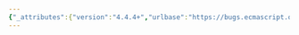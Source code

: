 ```yaml
---
{"_attributes":{"version":"4.4.4+","urlbase":"https://bugs.ecmascript.org/","maintainer":"dherman@mozilla.com"},"bug":{"bug_id":1137,"creation_ts":"2012-12-19 00:12:00 -0800","short_desc":"U+200B must be considered a whitespace character.","delta_ts":"2013-10-30 09:54:30 -0700","product":"Test262","component":"ECMA-262 Tests","version":"unspecified","rep_platform":"All","op_sys":"All","bug_status":"IN_PROGRESS","priority":"Normal","bug_severity":"normal","everconfirmed":true,"reporter":{"uid":"sof","name":"sof"},"assigned_to":{"uid":"trbaker","name":"Trevor Baker"},"cc":["brterlso","mathias","trbaker"],"long_desc":[{"commentid":3029,"comment_count":0,"who":{"uid":"sof","name":"sof"},"bug_when":"2012-12-19 00:12:49 -0800","thetext":"Tests S15.10.2.12_A1_T1 and S15.10.2.12_A2_T1 require that U+200B is not considered a whitespace character.\n\nSection 7.2 (White Space) of the ES5.1 spec states the following,\n\n\"ECMAScript implementations must recognize all of the white space characters defined in Unicode 3.0. Later editions of the Unicode Standard may define other white space characters. ECMAScript implementations may recognise white space characters from later editions of the Unicode Standard.\"\n\nU+200B (Zero Width Space) belongs to category Cf in Unicode 4.0.1 and later. Prior to that it belonged to category Zs (Space). Hence, U+200B should be considered a whitespace character by a conformant implementation.\n\n(Opera's Carakan is one implementation that follows the above requirement.)"},{"commentid":3716,"comment_count":1,"attachid":"34","who":{"uid":"trbaker","name":"Trevor Baker"},"bug_when":"2013-05-08 09:58:21 -0700","thetext":"Created attachment 34\ntreat u200B ZWSP as whitespace\n\nAs noted earlier this change fails with jsc, spidermonkey and v8.\n\n@sof, please review this patch and let me know if it is what you envisioned."},{"commentid":4028,"comment_count":2,"who":{"uid":"sof","name":"sof"},"bug_when":"2013-05-16 04:20:10 -0700","thetext":"Thanks Trevor; yes, shifting U+200B from S15*A1_T1.js to S15*A2_T1.js is what I had in mind."},{"commentid":4059,"comment_count":3,"who":{"uid":"trbaker","name":"Trevor Baker"},"bug_when":"2013-05-17 07:48:33 -0700","thetext":"4.0.1 was published in March 2004!  Does anyone know if there are bugs logged against jsc, v8 and spidermonkey for this issue?  \n\nhttp://www.unicode.org/history/publicationdates.html"},{"commentid":4060,"comment_count":4,"who":{"uid":"trbaker","name":"Trevor Baker"},"bug_when":"2013-05-17 08:38:54 -0700","thetext":"I suppose whether implementations are passing or failing a test shouldn't be a consideration when it comes to correctness.\n\n@Brian, how has situations like this been handled in the past?  Should this land and let the implementers deal this their new failure as they see fit?"}],"attachment":{"_attributes":{"isobsolete":"0","ispatch":"1"},"attachid":"34","date":"2013-05-08 09:58:00 -0700","delta_ts":"2013-05-08 09:58:21 -0700","desc":"treat u200B ZWSP as whitespace","filename":"bug1137.patch","type":"text/plain","size":"13389","attacher":{"_attributes":{"name":"Trevor Baker"},"_text":"trbaker"},"data":{"_attributes":{"encoding":"base64"},"_text":"ZGlmZiAtciAyOTY1ZWU2NThmODEgLXIgZTY1ZjAxZTkxMWJmIHRlc3Qvc3VpdGUvY2gxNS8xNS4x\nMC8xNS4xMC4yLzE1LjEwLjIuMTIvUzE1LjEwLjIuMTJfQTFfVDEuanMKLS0tIGEvdGVzdC9zdWl0\nZS9jaDE1LzE1LjEwLzE1LjEwLjIvMTUuMTAuMi4xMi9TMTUuMTAuMi4xMl9BMV9UMS5qcwlXZWQg\nTWF5IDA4IDExOjQyOjIxIDIwMTMgLTA0MDAKKysrIGIvdGVzdC9zdWl0ZS9jaDE1LzE1LjEwLzE1\nLjEwLjIvMTUuMTAuMi4xMi9TMTUuMTAuMi4xMl9BMV9UMS5qcwlXZWQgTWF5IDA4IDEyOjUxOjIy\nIDIwMTMgLTA0MDAKQEAgLTc2LDcgKzc2LDcgQEAKIHZhciBpOCA9ICIiOwogZm9yICh2YXIgaiA9\nIDgxOTI7IGogPCA5MjE2OyBqKyspCiAgIGk4ICs9IFN0cmluZy5mcm9tQ2hhckNvZGUoaik7Ci12\nYXIgbzggPSAiXHUyMDBCXHUyMDBDXHUyMDBEXHUyMDBFXHUyMDBGXHUyMDEwXHUyMDExXHUyMDEy\nXHUyMDEzXHUyMDE0XHUyMDE1XHUyMDE2XHUyMDE3XHUyMDE4XHUyMDE5XHUyMDFBXHUyMDFCXHUy\nMDFDXHUyMDFEXHUyMDFFXHUyMDFGXHUyMDIwXHUyMDIxXHUyMDIyXHUyMDIzXHUyMDI0XHUyMDI1\nXHUyMDI2XHUyMDI3XHUyMDJBXHUyMDJCXHUyMDJDXHUyMDJEXHUyMDJFXHUyMDMwXHUyMDMxXHUy\nMDMyXHUyMDMzXHUyMDM0XHUyMDM1XHUyMDM2XHUyMDM3XHUyMDM4XHUyMDM5XHUyMDNBXHUyMDNC\nXHUyMDNDXHUyMDNEXHUyMDNFXHUyMDNGXHUyMDQwXHUyMDQxXHUyMDQyXHUyMDQzXHUyMDQ0XHUy\nMDQ1XHUyMDQ2XHUyMDQ3XHUyMDQ4XHUyMDQ5XHUyMDRBXHUyMDRCXHUyMDRDXHUyMDREXHUyMDRF\nXHUyMDRGXHUyMDUwXHUyMDUxXHUyMDUyXHUyMDUzXHUyMDU0XHUyMDU1XHUyMDU2XHUyMDU3XHUy\nMDU4XHUyMDU5XHUyMDVBXHUyMDVCXHUyMDVDXHUyMDVEXHUyMDVFXHUyMDYwXHUyMDYxXHUyMDYy\nXHUyMDYzXHUyMDY0XHUyMDY1XHUyMDY2XHUyMDY3XHUyMDY4XHUyMDY5XHUyMDZBXHUyMDZCXHUy\nMDZDXHUyMDZEXHUyMDZFXHUyMDZGXHUyMDcwXHUyMDcxXHUyMDcyXHUyMDczXHUyMDc0XHUyMDc1\nXHUyMDc2XHUyMDc3XHUyMDc4XHUyMDc5XHUyMDdBXHUyMDdCXHUyMDdDXHUyMDdEXHUyMDdFXHUy\nMDdGXHUyMDgwXHUyMDgxXHUyMDgyXHUyMDgzXHUyMDg0XHUyMDg1XHUyMDg2XHUyMDg3XHUyMDg4\nXHUyMDg5XHUyMDhBXHUyMDhCXHUyMDhDXHUyMDhEXHUyMDhFXHUyMDhGXHUyMDkwXHUyMDkxXHUy\nMDkyXHUyMDkzXHUyMDk0XHUyMDk1XHUyMDk2XHUyMDk3XHUyMDk4XHUyMDk5XHUyMDlBXHUyMDlC\nXHUyMDlDXHUyMDlEXHUyMDlFXHUyMDlGXHUyMEEwXHUyMEExXHUyMEEyXHUyMEEzXHUyMEE0XHUy\nMEE1XHUyMEE2XHUyMEE3XHUyMEE4XHUyMEE5XHUyMEFBXHUyMEFCXHUyMEFDXHUyMEFEXHUyMEFF\nXHUyMEFGXHUyMEIwXHUyMEIxXHUyMEIyXHUyMEIzXHUyMEI0XHUyMEI1XHUyMEI2XHUyMEI3XHUy\nMEI4XHUyMEI5XHUyMEJBXHUyMEJCXHUyMEJDXHUyMEJEXHUyMEJFXHUyMEJGXHUyMEMwXHUyMEMx\nXHUyMEMyXHUyMEMzXHUyMEM0XHUyMEM1XHUyMEM2XHUyMEM3XHUyMEM4XHUyMEM5XHUyMENBXHUy\nMENCXHUyMENDXHUyMENEXHUyMENFXHUyMENGXHUyMEQwXHUyMEQxXHUyMEQyXHUyMEQzXHUyMEQ0\nXHUyMEQ1XHUyMEQ2XHUyMEQ3XHUyMEQ4XHUyMEQ5XHUyMERBXHUyMERCXHUyMERDXHUyMEREXHUy\nMERFXHUyMERGXHUyMEUwXHUyMEUxXHUyMEUyXHUyMEUzXHUyMEU0XHUyMEU1XHUyMEU2XHUyMEU3\nXHUyMEU4XHUyMEU5XHUyMEVBXHUyMEVCXHUyMEVDXHUyMEVEXHUyMEVFXHUyMEVGXHUyMEYwXHUy\nMEYxXHUyMEYyXHUyMEYzXHUyMEY0XHUyMEY1XHUyMEY2XHUyMEY3XHUyMEY4XHUyMEY5XHUyMEZB\nXHUyMEZCXHUyMEZDXHUyMEZEXHUyMEZFXHUyMEZGXHUyMTAwXHUyMTAxXHUyMTAyXHUyMTAzXHUy\nMTA0XHUyMTA1XHUyMTA2XHUyMTA3XHUyMTA4XHUyMTA5XHUyMTBBXHUyMTBCXHUyMTBDXHUyMTBE\nXHUyMTBFXHUyMTBGXHUyMTEwXHUyMTExXHUyMTEyXHUyMTEzXHUyMTE0XHUyMTE1XHUyMTE2XHUy\nMTE3XHUyMTE4XHUyMTE5XHUyMTFBXHUyMTFCXHUyMTFDXHUyMTFEXHUyMTFFXHUyMTFGXHUyMTIw\nXHUyMTIxXHUyMTIyXHUyMTIzXHUyMTI0XHUyMTI1XHUyMTI2XHUyMTI3XHUyMTI4XHUyMTI5XHUy\nMTJBXHUyMTJCXHUyMTJDXHUyMTJEXHUyMTJFXHUyMTJGXHUyMTMwXHUyMTMxXHUyMTMyXHUyMTMz\nXHUyMTM0XHUyMTM1XHUyMTM2XHUyMTM3XHUyMTM4XHUyMTM5XHUyMTNBXHUyMTNCXHUyMTNDXHUy\nMTNEXHUyMTNFXHUyMTNGXHUyMTQwXHUyMTQxXHUyMTQyXHUyMTQzXHUyMTQ0XHUyMTQ1XHUyMTQ2\nXHUyMTQ3XHUyMTQ4XHUyMTQ5XHUyMTRBXHUyMTRCXHUyMTRDXHUyMTREXHUyMTRFXHUyMTRGXHUy\nMTUwXHUyMTUxXHUyMTUyXHUyMTUzXHUyMTU0XHUyMTU1XHUyMTU2XHUyMTU3XHUyMTU4XHUyMTU5\nXHUyMTVBXHUyMTVCXHUyMTVDXHUyMTVEXHUyMTVFXHUyMTVGXHUyMTYwXHUyMTYxXHUyMTYyXHUy\nMTYzXHUyMTY0XHUyMTY1XHUyMTY2XHUyMTY3XHUyMTY4XHUyMTY5XHUyMTZBXHUyMTZCXHUyMTZD\nXHUyMTZEXHUyMTZFXHUyMTZGXHUyMTcwXHUyMTcxXHUyMTcyXHUyMTczXHUyMTc0XHUyMTc1XHUy\nMTc2XHUyMTc3XHUyMTc4XHUyMTc5XHUyMTdBXHUyMTdCXHUyMTdDXHUyMTdEXHUyMTdFXHUyMTdG\nXHUyMTgwXHUyMTgxXHUyMTgyXHUyMTgzXHUyMTg0XHUyMTg1XHUyMTg2XHUyMTg3XHUyMTg4XHUy\nMTg5XHUyMThBXHUyMThCXHUyMThDXHUyMThEXHUyMThFXHUyMThGXHUyMTkwXHUyMTkxXHUyMTky\nXHUyMTkzXHUyMTk0XHUyMTk1XHUyMTk2XHUyMTk3XHUyMTk4XHUyMTk5XHUyMTlBXHUyMTlCXHUy\nMTlDXHUyMTlEXHUyMTlFXHUyMTlGXHUyMUEwXHUyMUExXHUyMUEyXHUyMUEzXHUyMUE0XHUyMUE1\nXHUyMUE2XHUyMUE3XHUyMUE4XHUyMUE5XHUyMUFBXHUyMUFCXHUyMUFDXHUyMUFEXHUyMUFFXHUy\nMUFGXHUyMUIwXHUyMUIxXHUyMUIyXHUyMUIzXHUyMUI0XHUyMUI1XHUyMUI2XHUyMUI3XHUyMUI4\nXHUyMUI5XHUyMUJBXHUyMUJCXHUyMUJDXHUyMUJEXHUyMUJFXHUyMUJGXHUyMUMwXHUyMUMxXHUy\nMUMyXHUyMUMzXHUyMUM0XHUyMUM1XHUyMUM2XHUyMUM3XHUyMUM4XHUyMUM5XHUyMUNBXHUyMUNC\nXHUyMUNDXHUyMUNEXHUyMUNFXHUyMUNGXHUyMUQwXHUyMUQxXHUyMUQyXHUyMUQzXHUyMUQ0XHUy\nMUQ1XHUyMUQ2XHUyMUQ3XHUyMUQ4XHUyMUQ5XHUyMURBXHUyMURCXHUyMURDXHUyMUREXHUyMURF\nXHUyMURGXHUyMUUwXHUyMUUxXHUyMUUyXHUyMUUzXHUyMUU0XHUyMUU1XHUyMUU2XHUyMUU3XHUy\nMUU4XHUyMUU5XHUyMUVBXHUyMUVCXHUyMUVDXHUyMUVEXHUyMUVFXHUyMUVGXHUyMUYwXHUyMUYx\nXHUyMUYyXHUyMUYzXHUyMUY0XHUyMUY1XHUyMUY2XHUyMUY3XHUyMUY4XHUyMUY5XHUyMUZBXHUy\nMUZCXHUyMUZDXHUyMUZEXHUyMUZFXHUyMUZGXHUyMjAwXHUyMjAxXHUyMjAyXHUyMjAzXHUyMjA0\nXHUyMjA1XHUyMjA2XHUyMjA3XHUyMjA4XHUyMjA5XHUyMjBBXHUyMjBCXHUyMjBDXHUyMjBEXHUy\nMjBFXHUyMjBGXHUyMjEwXHUyMjExXHUyMjEyXHUyMjEzXHUyMjE0XHUyMjE1XHUyMjE2XHUyMjE3\nXHUyMjE4XHUyMjE5XHUyMjFBXHUyMjFCXHUyMjFDXHUyMjFEXHUyMjFFXHUyMjFGXHUyMjIwXHUy\nMjIxXHUyMjIyXHUyMjIzXHUyMjI0XHUyMjI1XHUyMjI2XHUyMjI3XHUyMjI4XHUyMjI5XHUyMjJB\nXHUyMjJCXHUyMjJDXHUyMjJEXHUyMjJFXHUyMjJGXHUyMjMwXHUyMjMxXHUyMjMyXHUyMjMzXHUy\nMjM0XHUyMjM1XHUyMjM2XHUyMjM3XHUyMjM4XHUyMjM5XHUyMjNBXHUyMjNCXHUyMjNDXHUyMjNE\nXHUyMjNFXHUyMjNGXHUyMjQwXHUyMjQxXHUyMjQyXHUyMjQzXHUyMjQ0XHUyMjQ1XHUyMjQ2XHUy\nMjQ3XHUyMjQ4XHUyMjQ5XHUyMjRBXHUyMjRCXHUyMjRDXHUyMjREXHUyMjRFXHUyMjRGXHUyMjUw\nXHUyMjUxXHUyMjUyXHUyMjUzXHUyMjU0XHUyMjU1XHUyMjU2XHUyMjU3XHUyMjU4XHUyMjU5XHUy\nMjVBXHUyMjVCXHUyMjVDXHUyMjVEXHUyMjVFXHUyMjVGXHUyMjYwXHUyMjYxXHUyMjYyXHUyMjYz\nXHUyMjY0XHUyMjY1XHUyMjY2XHUyMjY3XHUyMjY4XHUyMjY5XHUyMjZBXHUyMjZCXHUyMjZDXHUy\nMjZEXHUyMjZFXHUyMjZGXHUyMjcwXHUyMjcxXHUyMjcyXHUyMjczXHUyMjc0XHUyMjc1XHUyMjc2\nXHUyMjc3XHUyMjc4XHUyMjc5XHUyMjdBXHUyMjdCXHUyMjdDXHUyMjdEXHUyMjdFXHUyMjdGXHUy\nMjgwXHUyMjgxXHUyMjgyXHUyMjgzXHUyMjg0XHUyMjg1XHUyMjg2XHUyMjg3XHUyMjg4XHUyMjg5\nXHUyMjhBXHUyMjhCXHUyMjhDXHUyMjhEXHUyMjhFXHUyMjhGXHUyMjkwXHUyMjkxXHUyMjkyXHUy\nMjkzXHUyMjk0XHUyMjk1XHUyMjk2XHUyMjk3XHUyMjk4XHUyMjk5XHUyMjlBXHUyMjlCXHUyMjlD\nXHUyMjlEXHUyMjlFXHUyMjlGXHUyMkEwXHUyMkExXHUyMkEyXHUyMkEzXHUyMkE0XHUyMkE1XHUy\nMkE2XHUyMkE3XHUyMkE4XHUyMkE5XHUyMkFBXHUyMkFCXHUyMkFDXHUyMkFEXHUyMkFFXHUyMkFG\nXHUyMkIwXHUyMkIxXHUyMkIyXHUyMkIzXHUyMkI0XHUyMkI1XHUyMkI2XHUyMkI3XHUyMkI4XHUy\nMkI5XHUyMkJBXHUyMkJCXHUyMkJDXHUyMkJEXHUyMkJFXHUyMkJGXHUyMkMwXHUyMkMxXHUyMkMy\nXHUyMkMzXHUyMkM0XHUyMkM1XHUyMkM2XHUyMkM3XHUyMkM4XHUyMkM5XHUyMkNBXHUyMkNCXHUy\nMkNDXHUyMkNEXHUyMkNFXHUyMkNGXHUyMkQwXHUyMkQxXHUyMkQyXHUyMkQzXHUyMkQ0XHUyMkQ1\nXHUyMkQ2XHUyMkQ3XHUyMkQ4XHUyMkQ5XHUyMkRBXHUyMkRCXHUyMkRDXHUyMkREXHUyMkRFXHUy\nMkRGXHUyMkUwXHUyMkUxXHUyMkUyXHUyMkUzXHUyMkU0XHUyMkU1XHUyMkU2XHUyMkU3XHUyMkU4\nXHUyMkU5XHUyMkVBXHUyMkVCXHUyMkVDXHUyMkVEXHUyMkVFXHUyMkVGXHUyMkYwXHUyMkYxXHUy\nMkYyXHUyMkYzXHUyMkY0XHUyMkY1XHUyMkY2XHUyMkY3XHUyMkY4XHUyMkY5XHUyMkZBXHUyMkZC\nXHUyMkZDXHUyMkZEXHUyMkZFXHUyMkZGXHUyMzAwXHUyMzAxXHUyMzAyXHUyMzAzXHUyMzA0XHUy\nMzA1XHUyMzA2XHUyMzA3XHUyMzA4XHUyMzA5XHUyMzBBXHUyMzBCXHUyMzBDXHUyMzBEXHUyMzBF\nXHUyMzBGXHUyMzEwXHUyMzExXHUyMzEyXHUyMzEzXHUyMzE0XHUyMzE1XHUyMzE2XHUyMzE3XHUy\nMzE4XHUyMzE5XHUyMzFBXHUyMzFCXHUyMzFDXHUyMzFEXHUyMzFFXHUyMzFGXHUyMzIwXHUyMzIx\nXHUyMzIyXHUyMzIzXHUyMzI0XHUyMzI1XHUyMzI2XHUyMzI3XHUyMzI4XHUyMzI5XHUyMzJBXHUy\nMzJCXHUyMzJDXHUyMzJEXHUyMzJFXHUyMzJGXHUyMzMwXHUyMzMxXHUyMzMyXHUyMzMzXHUyMzM0\nXHUyMzM1XHUyMzM2XHUyMzM3XHUyMzM4XHUyMzM5XHUyMzNBXHUyMzNCXHUyMzNDXHUyMzNEXHUy\nMzNFXHUyMzNGXHUyMzQwXHUyMzQxXHUyMzQyXHUyMzQzXHUyMzQ0XHUyMzQ1XHUyMzQ2XHUyMzQ3\nXHUyMzQ4XHUyMzQ5XHUyMzRBXHUyMzRCXHUyMzRDXHUyMzREXHUyMzRFXHUyMzRGXHUyMzUwXHUy\nMzUxXHUyMzUyXHUyMzUzXHUyMzU0XHUyMzU1XHUyMzU2XHUyMzU3XHUyMzU4XHUyMzU5XHUyMzVB\nXHUyMzVCXHUyMzVDXHUyMzVEXHUyMzVFXHUyMzVGXHUyMzYwXHUyMzYxXHUyMzYyXHUyMzYzXHUy\nMzY0XHUyMzY1XHUyMzY2XHUyMzY3XHUyMzY4XHUyMzY5XHUyMzZBXHUyMzZCXHUyMzZDXHUyMzZE\nXHUyMzZFXHUyMzZGXHUyMzcwXHUyMzcxXHUyMzcyXHUyMzczXHUyMzc0XHUyMzc1XHUyMzc2XHUy\nMzc3XHUyMzc4XHUyMzc5XHUyMzdBXHUyMzdCXHUyMzdDXHUyMzdEXHUyMzdFXHUyMzdGXHUyMzgw\nXHUyMzgxXHUyMzgyXHUyMzgzXHUyMzg0XHUyMzg1XHUyMzg2XHUyMzg3XHUyMzg4XHUyMzg5XHUy\nMzhBXHUyMzhCXHUyMzhDXHUyMzhEXHUyMzhFXHUyMzhGXHUyMzkwXHUyMzkxXHUyMzkyXHUyMzkz\nXHUyMzk0XHUyMzk1XHUyMzk2XHUyMzk3XHUyMzk4XHUyMzk5XHUyMzlBXHUyMzlCXHUyMzlDXHUy\nMzlEXHUyMzlFXHUyMzlGXHUyM0EwXHUyM0ExXHUyM0EyXHUyM0EzXHUyM0E0XHUyM0E1XHUyM0E2\nXHUyM0E3XHUyM0E4XHUyM0E5XHUyM0FBXHUyM0FCXHUyM0FDXHUyM0FEXHUyM0FFXHUyM0FGXHUy\nM0IwXHUyM0IxXHUyM0IyXHUyM0IzXHUyM0I0XHUyM0I1XHUyM0I2XHUyM0I3XHUyM0I4XHUyM0I5\nXHUyM0JBXHUyM0JCXHUyM0JDXHUyM0JEXHUyM0JFXHUyM0JGXHUyM0MwXHUyM0MxXHUyM0MyXHUy\nM0MzXHUyM0M0XHUyM0M1XHUyM0M2XHUyM0M3XHUyM0M4XHUyM0M5XHUyM0NBXHUyM0NCXHUyM0ND\nXHUyM0NEXHUyM0NFXHUyM0NGXHUyM0QwXHUyM0QxXHUyM0QyXHUyM0QzXHUyM0Q0XHUyM0Q1XHUy\nM0Q2XHUyM0Q3XHUyM0Q4XHUyM0Q5XHUyM0RBXHUyM0RCXHUyM0RDXHUyM0REXHUyM0RFXHUyM0RG\nXHUyM0UwXHUyM0UxXHUyM0UyXHUyM0UzXHUyM0U0XHUyM0U1XHUyM0U2XHUyM0U3XHUyM0U4XHUy\nM0U5XHUyM0VBXHUyM0VCXHUyM0VDXHUyM0VEXHUyM0VFXHUyM0VGXHUyM0YwXHUyM0YxXHUyM0Yy\nXHUyM0YzXHUyM0Y0XHUyM0Y1XHUyM0Y2XHUyM0Y3XHUyM0Y4XHUyM0Y5XHUyM0ZBXHUyM0ZCXHUy\nM0ZDXHUyM0ZEXHUyM0ZFXHUyM0ZGIjsKK3ZhciBvOCA9ICJcdTIwMENcdTIwMERcdTIwMEVcdTIw\nMEZcdTIwMTBcdTIwMTFcdTIwMTJcdTIwMTNcdTIwMTRcdTIwMTVcdTIwMTZcdTIwMTdcdTIwMThc\ndTIwMTlcdTIwMUFcdTIwMUJcdTIwMUNcdTIwMURcdTIwMUVcdTIwMUZcdTIwMjBcdTIwMjFcdTIw\nMjJcdTIwMjNcdTIwMjRcdTIwMjVcdTIwMjZcdTIwMjdcdTIwMkFcdTIwMkJcdTIwMkNcdTIwMkRc\ndTIwMkVcdTIwMzBcdTIwMzFcdTIwMzJcdTIwMzNcdTIwMzRcdTIwMzVcdTIwMzZcdTIwMzdcdTIw\nMzhcdTIwMzlcdTIwM0FcdTIwM0JcdTIwM0NcdTIwM0RcdTIwM0VcdTIwM0ZcdTIwNDBcdTIwNDFc\ndTIwNDJcdTIwNDNcdTIwNDRcdTIwNDVcdTIwNDZcdTIwNDdcdTIwNDhcdTIwNDlcdTIwNEFcdTIw\nNEJcdTIwNENcdTIwNERcdTIwNEVcdTIwNEZcdTIwNTBcdTIwNTFcdTIwNTJcdTIwNTNcdTIwNTRc\ndTIwNTVcdTIwNTZcdTIwNTdcdTIwNThcdTIwNTlcdTIwNUFcdTIwNUJcdTIwNUNcdTIwNURcdTIw\nNUVcdTIwNjBcdTIwNjFcdTIwNjJcdTIwNjNcdTIwNjRcdTIwNjVcdTIwNjZcdTIwNjdcdTIwNjhc\ndTIwNjlcdTIwNkFcdTIwNkJcdTIwNkNcdTIwNkRcdTIwNkVcdTIwNkZcdTIwNzBcdTIwNzFcdTIw\nNzJcdTIwNzNcdTIwNzRcdTIwNzVcdTIwNzZcdTIwNzdcdTIwNzhcdTIwNzlcdTIwN0FcdTIwN0Jc\ndTIwN0NcdTIwN0RcdTIwN0VcdTIwN0ZcdTIwODBcdTIwODFcdTIwODJcdTIwODNcdTIwODRcdTIw\nODVcdTIwODZcdTIwODdcdTIwODhcdTIwODlcdTIwOEFcdTIwOEJcdTIwOENcdTIwOERcdTIwOEVc\ndTIwOEZcdTIwOTBcdTIwOTFcdTIwOTJcdTIwOTNcdTIwOTRcdTIwOTVcdTIwOTZcdTIwOTdcdTIw\nOThcdTIwOTlcdTIwOUFcdTIwOUJcdTIwOUNcdTIwOURcdTIwOUVcdTIwOUZcdTIwQTBcdTIwQTFc\ndTIwQTJcdTIwQTNcdTIwQTRcdTIwQTVcdTIwQTZcdTIwQTdcdTIwQThcdTIwQTlcdTIwQUFcdTIw\nQUJcdTIwQUNcdTIwQURcdTIwQUVcdTIwQUZcdTIwQjBcdTIwQjFcdTIwQjJcdTIwQjNcdTIwQjRc\ndTIwQjVcdTIwQjZcdTIwQjdcdTIwQjhcdTIwQjlcdTIwQkFcdTIwQkJcdTIwQkNcdTIwQkRcdTIw\nQkVcdTIwQkZcdTIwQzBcdTIwQzFcdTIwQzJcdTIwQzNcdTIwQzRcdTIwQzVcdTIwQzZcdTIwQzdc\ndTIwQzhcdTIwQzlcdTIwQ0FcdTIwQ0JcdTIwQ0NcdTIwQ0RcdTIwQ0VcdTIwQ0ZcdTIwRDBcdTIw\nRDFcdTIwRDJcdTIwRDNcdTIwRDRcdTIwRDVcdTIwRDZcdTIwRDdcdTIwRDhcdTIwRDlcdTIwREFc\ndTIwREJcdTIwRENcdTIwRERcdTIwREVcdTIwREZcdTIwRTBcdTIwRTFcdTIwRTJcdTIwRTNcdTIw\nRTRcdTIwRTVcdTIwRTZcdTIwRTdcdTIwRThcdTIwRTlcdTIwRUFcdTIwRUJcdTIwRUNcdTIwRURc\ndTIwRUVcdTIwRUZcdTIwRjBcdTIwRjFcdTIwRjJcdTIwRjNcdTIwRjRcdTIwRjVcdTIwRjZcdTIw\nRjdcdTIwRjhcdTIwRjlcdTIwRkFcdTIwRkJcdTIwRkNcdTIwRkRcdTIwRkVcdTIwRkZcdTIxMDBc\ndTIxMDFcdTIxMDJcdTIxMDNcdTIxMDRcdTIxMDVcdTIxMDZcdTIxMDdcdTIxMDhcdTIxMDlcdTIx\nMEFcdTIxMEJcdTIxMENcdTIxMERcdTIxMEVcdTIxMEZcdTIxMTBcdTIxMTFcdTIxMTJcdTIxMTNc\ndTIxMTRcdTIxMTVcdTIxMTZcdTIxMTdcdTIxMThcdTIxMTlcdTIxMUFcdTIxMUJcdTIxMUNcdTIx\nMURcdTIxMUVcdTIxMUZcdTIxMjBcdTIxMjFcdTIxMjJcdTIxMjNcdTIxMjRcdTIxMjVcdTIxMjZc\ndTIxMjdcdTIxMjhcdTIxMjlcdTIxMkFcdTIxMkJcdTIxMkNcdTIxMkRcdTIxMkVcdTIxMkZcdTIx\nMzBcdTIxMzFcdTIxMzJcdTIxMzNcdTIxMzRcdTIxMzVcdTIxMzZcdTIxMzdcdTIxMzhcdTIxMzlc\ndTIxM0FcdTIxM0JcdTIxM0NcdTIxM0RcdTIxM0VcdTIxM0ZcdTIxNDBcdTIxNDFcdTIxNDJcdTIx\nNDNcdTIxNDRcdTIxNDVcdTIxNDZcdTIxNDdcdTIxNDhcdTIxNDlcdTIxNEFcdTIxNEJcdTIxNENc\ndTIxNERcdTIxNEVcdTIxNEZcdTIxNTBcdTIxNTFcdTIxNTJcdTIxNTNcdTIxNTRcdTIxNTVcdTIx\nNTZcdTIxNTdcdTIxNThcdTIxNTlcdTIxNUFcdTIxNUJcdTIxNUNcdTIxNURcdTIxNUVcdTIxNUZc\ndTIxNjBcdTIxNjFcdTIxNjJcdTIxNjNcdTIxNjRcdTIxNjVcdTIxNjZcdTIxNjdcdTIxNjhcdTIx\nNjlcdTIxNkFcdTIxNkJcdTIxNkNcdTIxNkRcdTIxNkVcdTIxNkZcdTIxNzBcdTIxNzFcdTIxNzJc\ndTIxNzNcdTIxNzRcdTIxNzVcdTIxNzZcdTIxNzdcdTIxNzhcdTIxNzlcdTIxN0FcdTIxN0JcdTIx\nN0NcdTIxN0RcdTIxN0VcdTIxN0ZcdTIxODBcdTIxODFcdTIxODJcdTIxODNcdTIxODRcdTIxODVc\ndTIxODZcdTIxODdcdTIxODhcdTIxODlcdTIxOEFcdTIxOEJcdTIxOENcdTIxOERcdTIxOEVcdTIx\nOEZcdTIxOTBcdTIxOTFcdTIxOTJcdTIxOTNcdTIxOTRcdTIxOTVcdTIxOTZcdTIxOTdcdTIxOThc\ndTIxOTlcdTIxOUFcdTIxOUJcdTIxOUNcdTIxOURcdTIxOUVcdTIxOUZcdTIxQTBcdTIxQTFcdTIx\nQTJcdTIxQTNcdTIxQTRcdTIxQTVcdTIxQTZcdTIxQTdcdTIxQThcdTIxQTlcdTIxQUFcdTIxQUJc\ndTIxQUNcdTIxQURcdTIxQUVcdTIxQUZcdTIxQjBcdTIxQjFcdTIxQjJcdTIxQjNcdTIxQjRcdTIx\nQjVcdTIxQjZcdTIxQjdcdTIxQjhcdTIxQjlcdTIxQkFcdTIxQkJcdTIxQkNcdTIxQkRcdTIxQkVc\ndTIxQkZcdTIxQzBcdTIxQzFcdTIxQzJcdTIxQzNcdTIxQzRcdTIxQzVcdTIxQzZcdTIxQzdcdTIx\nQzhcdTIxQzlcdTIxQ0FcdTIxQ0JcdTIxQ0NcdTIxQ0RcdTIxQ0VcdTIxQ0ZcdTIxRDBcdTIxRDFc\ndTIxRDJcdTIxRDNcdTIxRDRcdTIxRDVcdTIxRDZcdTIxRDdcdTIxRDhcdTIxRDlcdTIxREFcdTIx\nREJcdTIxRENcdTIxRERcdTIxREVcdTIxREZcdTIxRTBcdTIxRTFcdTIxRTJcdTIxRTNcdTIxRTRc\ndTIxRTVcdTIxRTZcdTIxRTdcdTIxRThcdTIxRTlcdTIxRUFcdTIxRUJcdTIxRUNcdTIxRURcdTIx\nRUVcdTIxRUZcdTIxRjBcdTIxRjFcdTIxRjJcdTIxRjNcdTIxRjRcdTIxRjVcdTIxRjZcdTIxRjdc\ndTIxRjhcdTIxRjlcdTIxRkFcdTIxRkJcdTIxRkNcdTIxRkRcdTIxRkVcdTIxRkZcdTIyMDBcdTIy\nMDFcdTIyMDJcdTIyMDNcdTIyMDRcdTIyMDVcdTIyMDZcdTIyMDdcdTIyMDhcdTIyMDlcdTIyMEFc\ndTIyMEJcdTIyMENcdTIyMERcdTIyMEVcdTIyMEZcdTIyMTBcdTIyMTFcdTIyMTJcdTIyMTNcdTIy\nMTRcdTIyMTVcdTIyMTZcdTIyMTdcdTIyMThcdTIyMTlcdTIyMUFcdTIyMUJcdTIyMUNcdTIyMURc\ndTIyMUVcdTIyMUZcdTIyMjBcdTIyMjFcdTIyMjJcdTIyMjNcdTIyMjRcdTIyMjVcdTIyMjZcdTIy\nMjdcdTIyMjhcdTIyMjlcdTIyMkFcdTIyMkJcdTIyMkNcdTIyMkRcdTIyMkVcdTIyMkZcdTIyMzBc\ndTIyMzFcdTIyMzJcdTIyMzNcdTIyMzRcdTIyMzVcdTIyMzZcdTIyMzdcdTIyMzhcdTIyMzlcdTIy\nM0FcdTIyM0JcdTIyM0NcdTIyM0RcdTIyM0VcdTIyM0ZcdTIyNDBcdTIyNDFcdTIyNDJcdTIyNDNc\ndTIyNDRcdTIyNDVcdTIyNDZcdTIyNDdcdTIyNDhcdTIyNDlcdTIyNEFcdTIyNEJcdTIyNENcdTIy\nNERcdTIyNEVcdTIyNEZcdTIyNTBcdTIyNTFcdTIyNTJcdTIyNTNcdTIyNTRcdTIyNTVcdTIyNTZc\ndTIyNTdcdTIyNThcdTIyNTlcdTIyNUFcdTIyNUJcdTIyNUNcdTIyNURcdTIyNUVcdTIyNUZcdTIy\nNjBcdTIyNjFcdTIyNjJcdTIyNjNcdTIyNjRcdTIyNjVcdTIyNjZcdTIyNjdcdTIyNjhcdTIyNjlc\ndTIyNkFcdTIyNkJcdTIyNkNcdTIyNkRcdTIyNkVcdTIyNkZcdTIyNzBcdTIyNzFcdTIyNzJcdTIy\nNzNcdTIyNzRcdTIyNzVcdTIyNzZcdTIyNzdcdTIyNzhcdTIyNzlcdTIyN0FcdTIyN0JcdTIyN0Nc\ndTIyN0RcdTIyN0VcdTIyN0ZcdTIyODBcdTIyODFcdTIyODJcdTIyODNcdTIyODRcdTIyODVcdTIy\nODZcdTIyODdcdTIyODhcdTIyODlcdTIyOEFcdTIyOEJcdTIyOENcdTIyOERcdTIyOEVcdTIyOEZc\ndTIyOTBcdTIyOTFcdTIyOTJcdTIyOTNcdTIyOTRcdTIyOTVcdTIyOTZcdTIyOTdcdTIyOThcdTIy\nOTlcdTIyOUFcdTIyOUJcdTIyOUNcdTIyOURcdTIyOUVcdTIyOUZcdTIyQTBcdTIyQTFcdTIyQTJc\ndTIyQTNcdTIyQTRcdTIyQTVcdTIyQTZcdTIyQTdcdTIyQThcdTIyQTlcdTIyQUFcdTIyQUJcdTIy\nQUNcdTIyQURcdTIyQUVcdTIyQUZcdTIyQjBcdTIyQjFcdTIyQjJcdTIyQjNcdTIyQjRcdTIyQjVc\ndTIyQjZcdTIyQjdcdTIyQjhcdTIyQjlcdTIyQkFcdTIyQkJcdTIyQkNcdTIyQkRcdTIyQkVcdTIy\nQkZcdTIyQzBcdTIyQzFcdTIyQzJcdTIyQzNcdTIyQzRcdTIyQzVcdTIyQzZcdTIyQzdcdTIyQzhc\ndTIyQzlcdTIyQ0FcdTIyQ0JcdTIyQ0NcdTIyQ0RcdTIyQ0VcdTIyQ0ZcdTIyRDBcdTIyRDFcdTIy\nRDJcdTIyRDNcdTIyRDRcdTIyRDVcdTIyRDZcdTIyRDdcdTIyRDhcdTIyRDlcdTIyREFcdTIyREJc\ndTIyRENcdTIyRERcdTIyREVcdTIyREZcdTIyRTBcdTIyRTFcdTIyRTJcdTIyRTNcdTIyRTRcdTIy\nRTVcdTIyRTZcdTIyRTdcdTIyRThcdTIyRTlcdTIyRUFcdTIyRUJcdTIyRUNcdTIyRURcdTIyRUVc\ndTIyRUZcdTIyRjBcdTIyRjFcdTIyRjJcdTIyRjNcdTIyRjRcdTIyRjVcdTIyRjZcdTIyRjdcdTIy\nRjhcdTIyRjlcdTIyRkFcdTIyRkJcdTIyRkNcdTIyRkRcdTIyRkVcdTIyRkZcdTIzMDBcdTIzMDFc\ndTIzMDJcdTIzMDNcdTIzMDRcdTIzMDVcdTIzMDZcdTIzMDdcdTIzMDhcdTIzMDlcdTIzMEFcdTIz\nMEJcdTIzMENcdTIzMERcdTIzMEVcdTIzMEZcdTIzMTBcdTIzMTFcdTIzMTJcdTIzMTNcdTIzMTRc\ndTIzMTVcdTIzMTZcdTIzMTdcdTIzMThcdTIzMTlcdTIzMUFcdTIzMUJcdTIzMUNcdTIzMURcdTIz\nMUVcdTIzMUZcdTIzMjBcdTIzMjFcdTIzMjJcdTIzMjNcdTIzMjRcdTIzMjVcdTIzMjZcdTIzMjdc\ndTIzMjhcdTIzMjlcdTIzMkFcdTIzMkJcdTIzMkNcdTIzMkRcdTIzMkVcdTIzMkZcdTIzMzBcdTIz\nMzFcdTIzMzJcdTIzMzNcdTIzMzRcdTIzMzVcdTIzMzZcdTIzMzdcdTIzMzhcdTIzMzlcdTIzM0Fc\ndTIzM0JcdTIzM0NcdTIzM0RcdTIzM0VcdTIzM0ZcdTIzNDBcdTIzNDFcdTIzNDJcdTIzNDNcdTIz\nNDRcdTIzNDVcdTIzNDZcdTIzNDdcdTIzNDhcdTIzNDlcdTIzNEFcdTIzNEJcdTIzNENcdTIzNERc\ndTIzNEVcdTIzNEZcdTIzNTBcdTIzNTFcdTIzNTJcdTIzNTNcdTIzNTRcdTIzNTVcdTIzNTZcdTIz\nNTdcdTIzNThcdTIzNTlcdTIzNUFcdTIzNUJcdTIzNUNcdTIzNURcdTIzNUVcdTIzNUZcdTIzNjBc\ndTIzNjFcdTIzNjJcdTIzNjNcdTIzNjRcdTIzNjVcdTIzNjZcdTIzNjdcdTIzNjhcdTIzNjlcdTIz\nNkFcdTIzNkJcdTIzNkNcdTIzNkRcdTIzNkVcdTIzNkZcdTIzNzBcdTIzNzFcdTIzNzJcdTIzNzNc\ndTIzNzRcdTIzNzVcdTIzNzZcdTIzNzdcdTIzNzhcdTIzNzlcdTIzN0FcdTIzN0JcdTIzN0NcdTIz\nN0RcdTIzN0VcdTIzN0ZcdTIzODBcdTIzODFcdTIzODJcdTIzODNcdTIzODRcdTIzODVcdTIzODZc\ndTIzODdcdTIzODhcdTIzODlcdTIzOEFcdTIzOEJcdTIzOENcdTIzOERcdTIzOEVcdTIzOEZcdTIz\nOTBcdTIzOTFcdTIzOTJcdTIzOTNcdTIzOTRcdTIzOTVcdTIzOTZcdTIzOTdcdTIzOThcdTIzOTlc\ndTIzOUFcdTIzOUJcdTIzOUNcdTIzOURcdTIzOUVcdTIzOUZcdTIzQTBcdTIzQTFcdTIzQTJcdTIz\nQTNcdTIzQTRcdTIzQTVcdTIzQTZcdTIzQTdcdTIzQThcdTIzQTlcdTIzQUFcdTIzQUJcdTIzQUNc\ndTIzQURcdTIzQUVcdTIzQUZcdTIzQjBcdTIzQjFcdTIzQjJcdTIzQjNcdTIzQjRcdTIzQjVcdTIz\nQjZcdTIzQjdcdTIzQjhcdTIzQjlcdTIzQkFcdTIzQkJcdTIzQkNcdTIzQkRcdTIzQkVcdTIzQkZc\ndTIzQzBcdTIzQzFcdTIzQzJcdTIzQzNcdTIzQzRcdTIzQzVcdTIzQzZcdTIzQzdcdTIzQzhcdTIz\nQzlcdTIzQ0FcdTIzQ0JcdTIzQ0NcdTIzQ0RcdTIzQ0VcdTIzQ0ZcdTIzRDBcdTIzRDFcdTIzRDJc\ndTIzRDNcdTIzRDRcdTIzRDVcdTIzRDZcdTIzRDdcdTIzRDhcdTIzRDlcdTIzREFcdTIzREJcdTIz\nRENcdTIzRERcdTIzREVcdTIzREZcdTIzRTBcdTIzRTFcdTIzRTJcdTIzRTNcdTIzRTRcdTIzRTVc\ndTIzRTZcdTIzRTdcdTIzRThcdTIzRTlcdTIzRUFcdTIzRUJcdTIzRUNcdTIzRURcdTIzRUVcdTIz\nRUZcdTIzRjBcdTIzRjFcdTIzRjJcdTIzRjNcdTIzRjRcdTIzRjVcdTIzRjZcdTIzRjdcdTIzRjhc\ndTIzRjlcdTIzRkFcdTIzRkJcdTIzRkNcdTIzRkRcdTIzRkVcdTIzRkYiOwogaWYgKGk4LnJlcGxh\nY2UoL1xzKy9nLCAiIikgIT09IG84KSB7CiAgICRFUlJPUigiIzg6IEVycm9yIG1hdGNoaW5nIGNo\nYXJhY3RlciBjbGFzcyBccyBiZXR3ZWVuIGNoYXJhY3RlciAyMDAwIGFuZCAyM2ZmIik7CiB9CmRp\nZmYgLXIgMjk2NWVlNjU4ZjgxIC1yIGU2NWYwMWU5MTFiZiB0ZXN0L3N1aXRlL2NoMTUvMTUuMTAv\nMTUuMTAuMi8xNS4xMC4yLjEyL1MxNS4xMC4yLjEyX0EyX1QxLmpzCi0tLSBhL3Rlc3Qvc3VpdGUv\nY2gxNS8xNS4xMC8xNS4xMC4yLzE1LjEwLjIuMTIvUzE1LjEwLjIuMTJfQTJfVDEuanMJV2VkIE1h\neSAwOCAxMTo0MjoyMSAyMDEzIC0wNDAwCisrKyBiL3Rlc3Qvc3VpdGUvY2gxNS8xNS4xMC8xNS4x\nMC4yLzE1LjEwLjIuMTIvUzE1LjEwLjIuMTJfQTJfVDEuanMJV2VkIE1heSAwOCAxMjo1MToyMiAy\nMDEzIC0wNDAwCkBAIC03Nyw3ICs3Nyw3IEBACiB2YXIgaTggPSAiIjsKIGZvciAodmFyIGogPSA4\nMTkyOyBqIDwgOTIxNjsgaisrKQogICBpOCArPSBTdHJpbmcuZnJvbUNoYXJDb2RlKGopOwotdmFy\nIG84ID0gIlx1MjAwMFx1MjAwMVx1MjAwMlx1MjAwM1x1MjAwNFx1MjAwNVx1MjAwNlx1MjAwN1x1\nMjAwOFx1MjAwOVx1MjAwQVx1MjAyOFx1MjAyOVx1MjAyRlx1MjA1RiI7Cit2YXIgbzggPSAiXHUy\nMDAwXHUyMDAxXHUyMDAyXHUyMDAzXHUyMDA0XHUyMDA1XHUyMDA2XHUyMDA3XHUyMDA4XHUyMDA5\nXHUyMDBBXHUyMDBCXHUyMDI4XHUyMDI5XHUyMDJGXHUyMDVGIjsKIGlmIChpOC5yZXBsYWNlKC9c\nUysvZywgIiIpICE9PSBvOCkgewogICAkRVJST1IoIiM4OiBFcnJvciBtYXRjaGluZyBjaGFyYWN0\nZXIgY2xhc3MgXFMgYmV0d2VlbiBjaGFyYWN0ZXIgMjAwMCBhbmQgMjNmZiIpOwogfQoK\n"}}}}
---
```

